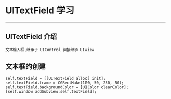 # UITextField 学习

---

## UITextField 介绍

```
文本输入框,继承于 UIControl 间接继承 UIView 
```

## 文本框的创建

```
self.textField = [[UITextField alloc] init];
self.textField.frame = CGRectMake(100, 50, 250, 50);
self.textField.backgroundColor = [UIColor clearColor];
[self.window addSubview:self.textField];
```



